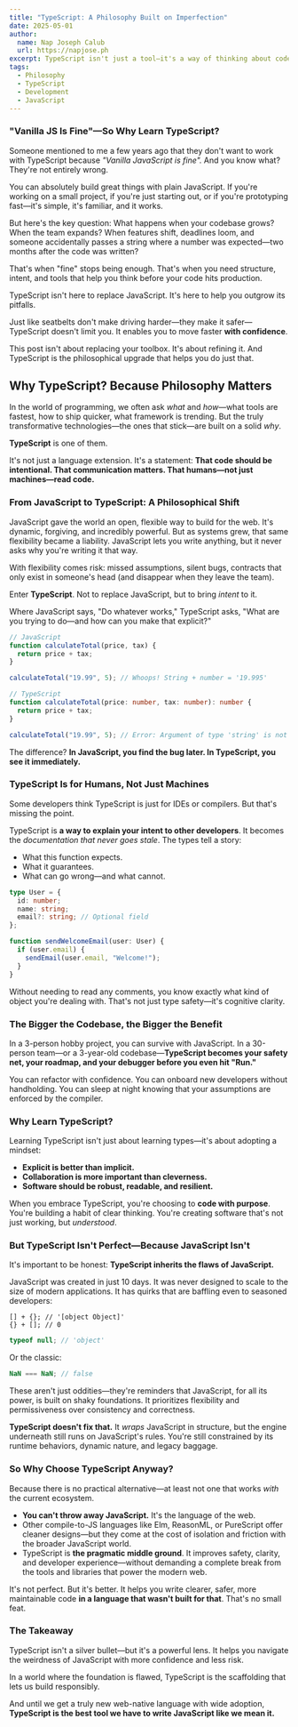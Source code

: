 ```yaml
---
title: "TypeScript: A Philosophy Built on Imperfection"
date: 2025-05-01
author:
  name: Nap Joseph Calub
  url: https://napjose.ph
excerpt: TypeScript isn't just a tool—it's a way of thinking about code, collaboration, and clarity. Discover why learning TypeScript is less about syntax and more about writing software with purpose.
tags:
  - Philosophy
  - TypeScript
  - Development
  - JavaScript
---
```


### "Vanilla JS Is Fine"—So Why Learn TypeScript?

Someone mentioned to me a few years ago that they don't want to work with TypeScript because _"Vanilla JavaScript is fine"._
And you know what? They're not entirely wrong.

You can absolutely build great things with plain JavaScript. If you're working on a small project, if you're just starting out, or if you're prototyping fast—it's simple, it's familiar, and it works.

But here's the key question: What happens when your codebase grows? When the team expands? When features shift, deadlines loom, and someone accidentally passes a string where a number was expected—two months after the code was written?

That's when "fine" stops being enough. That's when you need structure, intent, and tools that help you think before your code hits production.

TypeScript isn't here to replace JavaScript. It's here to help you outgrow its pitfalls.

Just like seatbelts don't make driving harder—they make it safer—TypeScript doesn't limit you. It enables you to move faster **with confidence**.

This post isn't about replacing your toolbox. It's about refining it.
And TypeScript is the philosophical upgrade that helps you do just that.

## Why TypeScript? Because Philosophy Matters

In the world of programming, we often ask _what_ and _how_—what tools are fastest, how to ship quicker, what framework is trending. But the truly transformative technologies—the ones that stick—are built on a solid _why_.

**TypeScript** is one of them.

It's not just a language extension. It's a statement:
**That code should be intentional. That communication matters. That humans—not just machines—read code.**

### From JavaScript to TypeScript: A Philosophical Shift

JavaScript gave the world an open, flexible way to build for the web. It's dynamic, forgiving, and incredibly powerful. But as systems grew, that same flexibility became a liability. JavaScript lets you write anything, but it never asks why you're writing it that way.

With flexibility comes risk: missed assumptions, silent bugs, contracts that only exist in someone's head (and disappear when they leave the team).

Enter **TypeScript**. Not to replace JavaScript, but to bring _intent_ to it.

Where JavaScript says, "Do whatever works,"
TypeScript asks, "What are you trying to do—and how can you make that explicit?"

```ts
// JavaScript
function calculateTotal(price, tax) {
  return price + tax;
}

calculateTotal("19.99", 5); // Whoops! String + number = '19.995'
```

```ts
// TypeScript
function calculateTotal(price: number, tax: number): number {
  return price + tax;
}

calculateTotal("19.99", 5); // Error: Argument of type 'string' is not assignable to parameter of type 'number'.
```

The difference? **In JavaScript, you find the bug later. In TypeScript, you see it immediately.**

### TypeScript Is for Humans, Not Just Machines

Some developers think TypeScript is just for IDEs or compilers. But that's missing the point.

TypeScript is **a way to explain your intent to other developers**. It becomes the _documentation that never goes stale_. The types tell a story:

- What this function expects.
- What it guarantees.
- What can go wrong—and what cannot.

```ts
type User = {
  id: number;
  name: string;
  email?: string; // Optional field
};

function sendWelcomeEmail(user: User) {
  if (user.email) {
    sendEmail(user.email, "Welcome!");
  }
}
```

Without needing to read any comments, you know exactly what kind of object you're dealing with. That's not just type safety—it's cognitive clarity.

### The Bigger the Codebase, the Bigger the Benefit

In a 3-person hobby project, you can survive with JavaScript. In a 30-person team—or a 3-year-old codebase—**TypeScript becomes your safety net, your roadmap, and your debugger before you even hit "Run."**

You can refactor with confidence. You can onboard new developers without handholding. You can sleep at night knowing that your assumptions are enforced by the compiler.

### Why Learn TypeScript?

Learning TypeScript isn't just about learning types—it's about adopting a mindset:

- **Explicit is better than implicit.**
- **Collaboration is more important than cleverness.**
- **Software should be robust, readable, and resilient.**

When you embrace TypeScript, you're choosing to **code with purpose**. You're building a habit of clear thinking. You're creating software that's not just working, but _understood_.

### But TypeScript Isn't Perfect—Because JavaScript Isn't

It's important to be honest: **TypeScript inherits the flaws of JavaScript.**

JavaScript was created in just 10 days. It was never designed to scale to the size of modern applications. It has quirks that are baffling even to seasoned developers:

```
[] + {}; // '[object Object]'
{} + []; // 0
```

```js
typeof null; // 'object'
```

Or the classic:

```js
NaN === NaN; // false
```

These aren't just oddities—they're reminders that JavaScript, for all its power, is built on shaky foundations. It prioritizes flexibility and permissiveness over consistency and correctness.

**TypeScript doesn't fix that.**
It _wraps_ JavaScript in structure, but the engine underneath still runs on JavaScript's rules. You're still constrained by its runtime behaviors, dynamic nature, and legacy baggage.

### So Why Choose TypeScript Anyway?

Because there is no practical alternative—at least not one that works _with_ the current ecosystem.

- **You can't throw away JavaScript.** It's the language of the web.
- Other compile-to-JS languages like Elm, ReasonML, or PureScript offer cleaner designs—but they come at the cost of isolation and friction with the broader JavaScript world.
- TypeScript is **the pragmatic middle ground**. It improves safety, clarity, and developer experience—without demanding a complete break from the tools and libraries that power the modern web.

It's not perfect. But it's better.
It helps you write clearer, safer, more maintainable code **in a language that wasn't built for that**. That's no small feat.

### The Takeaway

TypeScript isn't a silver bullet—but it's a powerful lens. It helps you navigate the weirdness of JavaScript with more confidence and less risk.

In a world where the foundation is flawed, TypeScript is the scaffolding that lets us build responsibly.

And until we get a truly new web-native language with wide adoption, **TypeScript is the best tool we have to write JavaScript like we mean it.**
